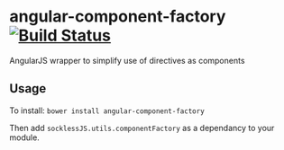 angular-component-factory [![Build Status](https://travis-ci.org/kennethlynne/angular-component-factory.png?branch=master)](https://travis-ci.org/kennethlynne/angular-component-factory)
=========================

AngularJS wrapper to simplify use of directives as components

## Usage
To install: ```bower install angular-component-factory```

Then add ```socklessJS.utils.componentFactory``` as a dependancy to your module.